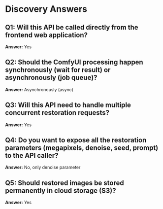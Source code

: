 # Discovery Answers

## Q1: Will this API be called directly from the frontend web application?
**Answer:** Yes

## Q2: Should the ComfyUI processing happen synchronously (wait for result) or asynchronously (job queue)?
**Answer:** Asynchronously (async)

## Q3: Will this API need to handle multiple concurrent restoration requests?
**Answer:** Yes

## Q4: Do you want to expose all the restoration parameters (megapixels, denoise, seed, prompt) to the API caller?
**Answer:** No, only denoise parameter

## Q5: Should restored images be stored permanently in cloud storage (S3)?
**Answer:** Yes